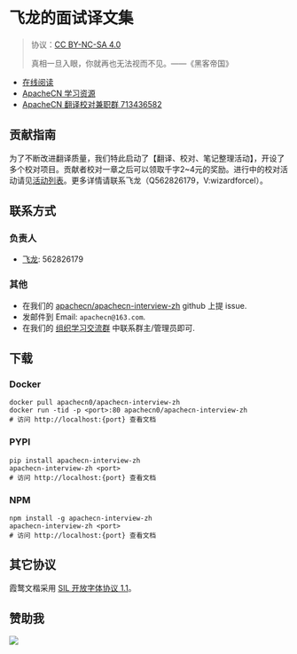 <!--
    需要填充的占位符：
    
    README.md
    
        ApacheCN 面试译文集：文档中文名
        {nameEn}：文档英文名
        {urlEn}：文档原始链接
        itvw：域名前缀
        飞龙：负责人名称
        wizardforcel：负责人 Github 用户名
        562826179：负责人 QQ
        apachecn-interview-zh：ApacheCN 的 Github 仓库名称
        apachecn-interview-zh：DockerHub 仓库名称
        apachecn-interview-zh：PYPI 包名称
        apachecn-interview-zh：NPM 包名称
    
    CNAME
    
        itvw：域名前缀

    index.html
    
        ApacheCN 面试译文集：文档中文名
        #004eb7：显示颜色
        apachecn-interview-zh：ApacheCN 的 Github 仓库名称

    asset/docsify-apachecn-footer.js
    
        apachecn-interview-zh：ApacheCN 的 Github 仓库名称
-->

# 飞龙的面试译文集

> 协议：[CC BY-NC-SA 4.0](http://creativecommons.org/licenses/by-nc-sa/4.0/)
> 
> 真相一旦入眼，你就再也无法视而不见。——《黑客帝国》

* [在线阅读](https://itvw.apachecn.org)
* [ApacheCN 学习资源](http://docs.apachecn.org/)
* [ApacheCN 翻译校对兼职群 713436582](https://jq.qq.com/?_wv=1027&k=VSNtgpjb)

## 贡献指南

为了不断改进翻译质量，我们特此启动了【翻译、校对、笔记整理活动】，开设了多个校对项目。贡献者校对一章之后可以领取千字2\~4元的奖励。进行中的校对活动请见[活动列表](https://home.apachecn.org/#/docs/activity/docs-activity)。更多详情请联系飞龙（Q562826179，V:wizardforcel）。

## 联系方式

### 负责人

* [飞龙](https://github.com/wizardforcel): 562826179

### 其他

*   在我们的 [apachecn/apachecn-interview-zh](https://github.com/apachecn/apachecn-interview-zh) github 上提 issue.
*   发邮件到 Email: `apachecn@163.com`.
*   在我们的 [组织学习交流群](https://www.apachecn.org/#/docs/join) 中联系群主/管理员即可.

## 下载

### Docker

```
docker pull apachecn0/apachecn-interview-zh
docker run -tid -p <port>:80 apachecn0/apachecn-interview-zh
# 访问 http://localhost:{port} 查看文档
```

### PYPI

```
pip install apachecn-interview-zh
apachecn-interview-zh <port>
# 访问 http://localhost:{port} 查看文档
```

### NPM

```
npm install -g apachecn-interview-zh
apachecn-interview-zh <port>
# 访问 http://localhost:{port} 查看文档
```

## 其它协议

霞鹜文楷采用 [SIL 开放字体协议 1.1](https://github.com/lxgw/LxgwWenKai/blob/main/SIL_Open_Font_License_1.1.txt)。

## 赞助我

![](https://img-blog.csdnimg.cn/20200112005920729.png)
